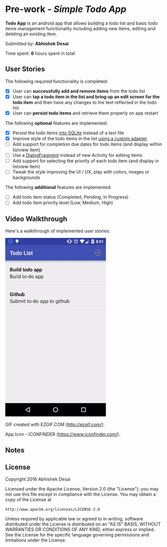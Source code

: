 # Pre-work - *Simple Todo App*

**Todo App** is an android app that allows building a todo list and basic todo items management functionality including adding new items, editing and deleting an existing item.

Submitted by: **Abhishek Desai**

Time spent: **6** hours spent in total

## User Stories

The following required functionality is completed:

* [x] User can **successfully add and remove items** from the todo list
* [x] User can **tap a todo item in the list and bring up an edit screen for the todo item** and then have any changes to the text reflected in the todo list.
* [x] User can **persist todo items** and retrieve them properly on app restart

The following **optional** features are implemented:

* [x] Persist the todo items [into SQLite](http://guides.codepath.com/android/Persisting-Data-to-the-Device#sqlite) instead of a text file
* [x] Improve style of the todo items in the list [using a custom adapter](http://guides.codepath.com/android/Using-an-ArrayAdapter-with-ListView)
* [ ] Add support for completion due dates for todo items (and display within listview item)
* [ ] Use a [DialogFragment](http://guides.codepath.com/android/Using-DialogFragment) instead of new Activity for editing items
* [ ] Add support for selecting the priority of each todo item (and display in listview item)
* [ ] Tweak the style improving the UI / UX, play with colors, images or backgrounds

The following **additional** features are implemented:

* [ ] Add todo item status (Completed, Pending, In Progress)
* [ ] Add todo item priority level (Low, Medium, High) 

## Video Walkthrough

Here's a walkthrough of implemented user stories:

![Screenshot](https://github.com/abhishek70/Todo-Android-App/blob/master/todo-app.gif)

GIF created with EZGIF.COM (http://ezgif.com/).

App Icon - ICONFINDER (https://www.iconfinder.com/).

## Notes


## License

Copyright 2016 Abhishek Desai

Licensed under the Apache License, Version 2.0 (the "License");
you may not use this file except in compliance with the License.
You may obtain a copy of the License at

    http://www.apache.org/licenses/LICENSE-2.0

Unless required by applicable law or agreed to in writing, software
distributed under the License is distributed on an "AS IS" BASIS,
WITHOUT WARRANTIES OR CONDITIONS OF ANY KIND, either express or implied.
See the License for the specific language governing permissions and
limitations under the License.
